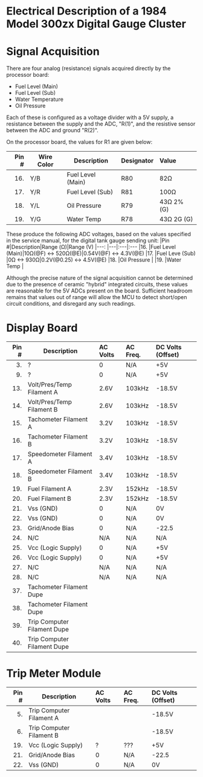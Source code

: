 # Electrical Description of a 1984 Model 300zx Digital Gauge Cluster

# Signal Acquisition
There are four analog (resistance) signals acquired directly by the processor board:
* Fuel Level (Main)
* Fuel Level (Sub)
* Water Temperature
* Oil Pressure

Each of these is configured as a voltage divider with a 5V supply, a resistance between the supply and the ADC, "R(1)", and the resistive sensor between the ADC and ground "R(2)".

On the processor board, the values for R1 are given below:

|Pin #|Wire Color|Description|Designator|Value
|---:|---|---|:---|:---
|16. |Y/B|Fuel Level (Main)|R80|82Ω
|17. |Y/R|Fuel Level (Sub)|R81|100Ω
|18. |Y/L|Oil Pressure|R79|43Ω 2% (G)
|19. |Y/G|Water Temp|R78|43Ω 2G (G)

These produce the following ADC voltages, based on the values specified in the service manual, for the digital tank gauge sending unit:
|Pin #|Description|Range (Ω)|Range (V)
|---: |---|:---|:---
|16.  |Fuel Level (Main)|10Ω(@F) <-> 520Ω(@E)|0.54V(@F) <-> 4.3V(@E)
|17.  |Fuel Leve (Sub)  |0Ω <-> 930Ω|0.2V(@0.25) <-> 4.5V(@E)
|18.  |Oil Pressure     |
|19.  |Water Temp       |

Although the precise nature of the signal acquisition cannot be determined due to the presence of ceramic "hybrid" integrated circuits, these values are reasonable for the 5V ADCs present on the board. 
Sufficient headroom remains that values out of range will allow the MCU to detect short/open circuit conditions, and disregard any such readings.


# Display Board
|Pin # | Description | AC Volts | AC Freq. | DC Volts (Offset)
|-----:|------------ |:---      |:---      |:---
|3.    | ?           | 0        | N/A      | +5V
|9.    | ?           | 0        | N/A      | +5V
|13.   | Volt/Pres/Temp Filament A           | 2.6V        | 103kHz      | -18.5V
|14.   | Volt/Pres/Temp Filament B           | 2.6V        | 103kHz      | -18.5V
|15.   | Tachometer Filament A           | 3.2V        | 103kHz      | -18.5V
|16.   | Tachometer Filament B           | 3.2V        | 103kHz      | -18.5V
|17.   | Speedometer Filament A           | 3.4V        | 103kHz      | -18.5V
|18.   | Speedometer Filament B           | 3.4V        | 103kHz      | -18.5V
|19.   | Fuel Filament A           | 2.3V        | 152kHz      | -18.5V
|20.   | Fuel Filament B           | 2.3V        | 152kHz      | -18.5V
|21.   | Vss (GND)           | 0        | N/A      | 0V
|22.   | Vss (GND)           | 0        | N/A      | 0V
|23.   | Grid/Anode Bias     | 0        | N/A      | -22.5
|24.   | N/C          | N/A        | N/A      | N/A
|25.   | Vcc (Logic Supply)           | 0        | N/A      | +5V
|26.   | Vcc (Logic Supply)           | 0        | N/A      | +5V
|27.   | N/C          | N/A        | N/A      | N/A
|28.   | N/C          | N/A        | N/A      | N/A
|37.   | Tachometer Filament Dupe
|38.   | Tachometer Filament Dupe
|39.   | Trip Computer Filament Dupe
|40.   | Trip Computer Filament Dupe

# Trip Meter Module
|Pin # | Description | AC Volts | AC Freq. | DC Volts (Offset)
|-----:|------------ |:---      |:---      |:---
|5.    | Trip Computer Filament A           |         |      | -18.5V
|6.    | Trip Computer Filament B           |         |      | -18.5V
|19.    | Vcc (Logic Supply)  | ?        | ???      | +5V
|21.    | Grid/Anode Bias     | 0        | N/A      | -22.5
|22.    | Vss (GND)           | 0        | N/A      | 0V
